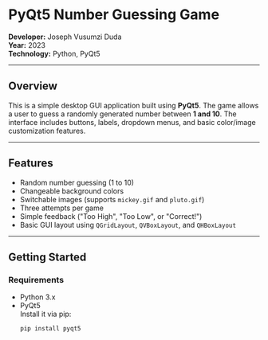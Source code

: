 # PyQt5 Number Guessing Game

**Developer:** Joseph Vusumzi Duda  
**Year:** 2023  
**Technology:** Python, PyQt5  

---

## Overview

This is a simple desktop GUI application built using **PyQt5**. The game allows a user to guess a randomly generated number between **1 and 10**. The interface includes buttons, labels, dropdown menus, and basic color/image customization features.

---

## Features

- Random number guessing (1 to 10)
- Changeable background colors
- Switchable images (supports `mickey.gif` and `pluto.gif`)
- Three attempts per game
- Simple feedback ("Too High", "Too Low", or "Correct!")
- Basic GUI layout using `QGridLayout`, `QVBoxLayout`, and `QHBoxLayout`

---

## Getting Started

### Requirements

- Python 3.x
- PyQt5  
  Install it via pip:
  ```bash
  pip install pyqt5
